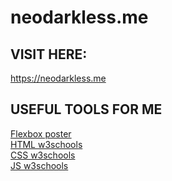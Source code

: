 # neodarkless.me
## VISIT HERE:
https://neodarkless.me
## USEFUL TOOLS FOR ME
[Flexbox poster](https://css-tricks.com/wp-content/uploads/2022/02/css-flexbox-poster.png)
\
[HTML w3schools](https://www.w3schools.com/html/default.asp)
\
[CSS w3schools](https://www.w3schools.com/css/default.asp)
\
[JS w3schools](https://www.w3schools.com/js/default.asp)
